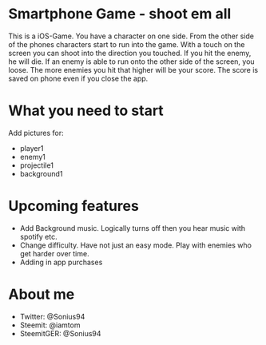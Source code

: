 # Smartphone Game - shoot em all

This is a iOS-Game. You have a character on one side. From the other side of the phones characters start to run into the game. With a touch on the screen you can shoot into the direction you touched. If you hit the enemy, he will die. If an enemy is able to run onto the other side of the screen, you loose. The more enemies you hit that higher will be your score. The score is saved on phone even if you close the app.

# What you need to start

Add pictures for:
- player1
- enemy1
- projectile1
- background1

# Upcoming features

- Add Background music. Logically turns off then you hear music with spotify etc.
- Change difficulty. Have not just an easy mode. Play with enemies who get harder over time.
- Adding in app purchases

# About me
- Twitter: @Sonius94
- Steemit: @iamtom
- SteemitGER: @Sonius94